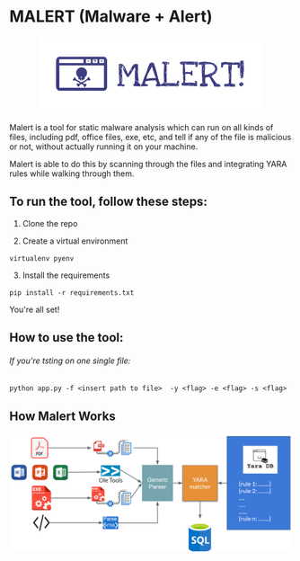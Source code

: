 # MALERT (Malware + Alert)

<p align="center">
  <img src="images/malert1-removebg-preview.png">
</p>

Malert is a tool for static malware analysis which can run on all kinds of files, including pdf, office files, exe, etc, and tell if any of the file is malicious or not, without actually running it on your machine. 

Malert is able to do this by scanning through the files and integrating YARA rules while walking through them. 

## To run the tool, follow these steps:

1. Clone the repo

2. Create a virtual environment 
```
virtualenv pyenv
```

3. Install the requirements
```
pip install -r requirements.txt
```

You're all set!

## How to use the tool:

###### If you're tsting on one single file:

```
python app.py -f <insert path to file>  -y <flag> -e <flag> -s <flag>
```

## How Malert Works

<p align="center">
  <img src="images/snip.PNG">
</p>




